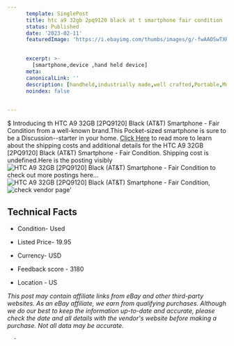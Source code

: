 ```yaml
---
      template: SinglePost
      title: htc a9 32gb 2pq9120 black at t smartphone fair condition
      status: Published
      date: '2023-02-11'
      featuredImage: 'https://i.ebayimg.com/thumbs/images/g/-fwAAOSwTXRjc9w1/s-l225.jpg'
       

      excerpt: >-
        [smartphone,device ,hand held device]
      meta:
      canonicalLink: ''
      description: [handheld,industrially made,well crafted,Portable,Mobile,Compact,Convenient,Lightweight,Maneuverable,Man-portable,Miniature,Carriable,Hand-held,Light,Holdable,Transportable,Mobile device,Pocket-sized,On-the-go,Wireless,Cordless,Compact size,Convenient size, smartphone,device ,hand held device]
      noindex: false
      

---
```

$
      Introducing th HTC A9 32GB [2PQ9120] Black (AT&T) Smartphone - Fair Condition from a well-known brand.This Pocket-sized smartphone is sure to be a Discussion--starter in your home. [Click Here](https://www.ebay.com/itm/144811935592?hash=item21b776c768%3Ag%3A-fwAAOSwTXRjc9w1&mkevt=1&mkcid=1&mkrid=711-53200-19255-0&campid=%253CePNCampaignId%253E&customid=%253CreferenceId%253E&toolid=10049) to read more to learn about the shipping costs and additional details for the HTC A9 32GB [2PQ9120] Black (AT&T) Smartphone - Fair Condition. Shipping cost is undefined.Here is the posting visibly ![HTC A9 32GB [2PQ9120] Black (AT&T) Smartphone - Fair Condition](https://i.ebayimg.com/thumbs/images/g/-fwAAOSwTXRjc9w1/s-l225.jpg) to check out more postings here... ![HTC A9 32GB [2PQ9120] Black (AT&T) Smartphone - Fair Condition](https://i.ebayimg.com/images/g/-fwAAOSwTXRjc9w1/s-l1200.jpg), ![check vendor page](https://origin-galleryplus.ebayimg.com/ws/web/144811935592_2_0_1/225x225.jpg,https://origin-galleryplus.ebayimg.com/ws/web/144811935592_3_0_1/225x225.jpg,https://origin-galleryplus.ebayimg.com/ws/web/144811935592_4_0_1/225x225.jpg,https://origin-galleryplus.ebayimg.com/ws/web/144811935592_5_0_1/225x225.jpg,https://origin-galleryplus.ebayimg.com/ws/web/144811935592_6_0_1/225x225.jpg,https://origin-galleryplus.ebayimg.com/ws/web/144811935592_7_0_1/225x225.jpg,https://origin-galleryplus.ebayimg.com/ws/web/144811935592_8_0_1/225x225.jpg)'

      

 ## Technical Facts 



     
      

 - Condition- Used 


      

 - Listed Price- 19.95 


      

 - Currency- USD 


      

 - Feedback score - 3180 


      

 - Location - US 


      
      

 *_This post may contain affiliate links from eBay and other third-party websites. As an eBay affiliate, we earn from qualifying purchases. Although we do our best to keep the information up-to-date and accurate, please check the date and all details with the vendor's website before making a purchase. Not all data may be accurate._*




      -

